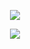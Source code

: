 <p align="center"

![](https://komarev.com/ghpvc/?username=bloody-bunny&color=EE1C25&label=✧+Bunnies)

</p>
<p align="center">
<img src="https://github.com/bloody-bunny/bloody/blob/main/bb%26nitoru_20250713183633.png"/>
</p>



<!--
**bloody-bunny/bloody-bunny** is a ✨ _special_ ✨ repository because its `README.md` (this file) appears on your GitHub profile.

Here are some ideas to get you started:

- 🔭 I’m currently working on ...
- 🌱 I’m currently learning ...
- 👯 I’m looking to collaborate on ...
- 🤔 I’m looking for help with ...
- 💬 Ask me about ...
- 📫 How to reach me: ...
- 😄 Pronouns: ...
- ⚡ Fun fact: ...
-->
